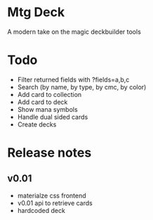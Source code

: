 # Mtg Deck

A modern take on the magic deckbuilder tools


# Todo

- Filter returned fields with ?fields=a,b,c
- Search (by name, by type, by cmc, by color)
- Add card to collection
- Add card to deck
- Show mana symbols
- Handle dual sided cards
- Create decks

# Release notes

## v0.01

- materialze css frontend
- v0.01 api to retrieve cards
- hardcoded deck